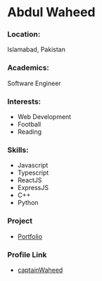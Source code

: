 # Abdul Waheed

### Location:

Islamabad, Pakistan

### Academics:

Software Engineer

### Interests:

- Web Development
- Football
- Reading

### Skills:

- Javascript
- Typescript
- ReactJS
- ExpressJS
- C++
- Python

### Project

- [Portfolio](https://captainwaheed.vercel.app)

### Profile Link

- [captainWaheed](https://github.com/captainWaheed)

